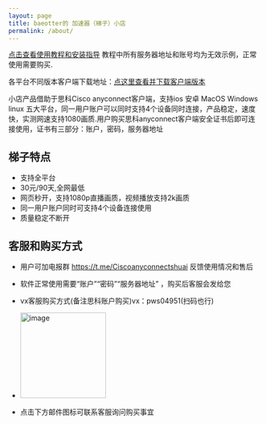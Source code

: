 ```yaml
---
layout: page
title: baeotter的 加速器（梯子）小店
permalink: /about/
---
```


[点击查看使用教程和安装指导](https://baeashuai.github.io/anyconnect-guide/) 教程中所有服务器地址和账号均为无效示例，正常使用需要购买. 

各平台不同版本客户端下载地址：[点这里查看并下载客户端版本](https://baeashuai.github.io/download/)

小店产品借助于思科Cisco anyconnect客户端，支持ios 安卓 MacOS Windows linux 五大平台，同一用户账户可以同时支持4个设备同时连接，产品稳定，速度快，实测网速支持1080画质.用户购买思科anyconnect客户端安全证书后即可连接使用，证书有三部分：账户，密码，服务器地址

## 梯子特点
- 支持全平台
- 30元/90天,全网最低
- 网页秒开，支持1080p直播画质，视频播放支持2k画质
- 同一用户账户同时可支持4个设备连接使用
- 质量稳定不断开

## 客服和购买方式

- 用户可加电报群 https://t.me/Ciscoanyconnectshuai 反馈使用情况和售后 

- 软件正常使用需要“账户”“密码”“服务器地址” ，购买后客服会发给您
- vx客服购买方式(备注思科账户购买)vx：pws04951(扫码也行)
- <img width="170" alt="image" src="https://user-images.githubusercontent.com/107782600/198934745-8bad0c36-f5ee-4c85-88d2-7cd21f5bfb14.png">

- 点击下方邮件图标可联系客服询问购买事宜

